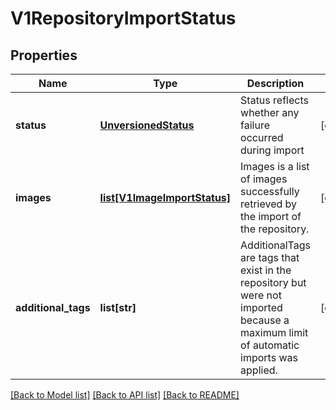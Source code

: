 # V1RepositoryImportStatus

## Properties
Name | Type | Description | Notes
------------ | ------------- | ------------- | -------------
**status** | [**UnversionedStatus**](UnversionedStatus.md) | Status reflects whether any failure occurred during import | [optional] 
**images** | [**list[V1ImageImportStatus]**](V1ImageImportStatus.md) | Images is a list of images successfully retrieved by the import of the repository. | [optional] 
**additional_tags** | **list[str]** | AdditionalTags are tags that exist in the repository but were not imported because a maximum limit of automatic imports was applied. | [optional] 

[[Back to Model list]](../README.md#documentation-for-models) [[Back to API list]](../README.md#documentation-for-api-endpoints) [[Back to README]](../README.md)


